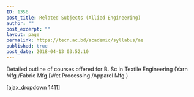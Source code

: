 ```yaml
---
ID: 1356
post_title: Related Subjects (Allied Engineering)
author: ""
post_excerpt: ""
layout: page
permalink: https://tecn.ac.bd/academic/syllabus/ae
published: true
post_date: 2018-04-13 03:52:10
---
```

Detailed outline of courses offered for B. Sc in Textile Engineering (Yarn Mfg./Fabric Mfg.[Wet Processing /Apparel Mfg.)

[ajax_dropdown 1411]